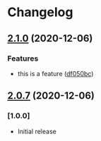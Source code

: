 # Changelog

## [2.1.0](https://github.com/sixfootsixdesigns/React-Library-Boilerplate/compare/v2.0.6...v2.1.0) (2020-12-06)


### Features

* this is a feature ([df050bc](https://github.com/sixfootsixdesigns/React-Library-Boilerplate/commit/df050bcde21d85c13244bc8d9373a7ff8159b5f5))

## [2.0.7](https://github.com/sixfootsixdesigns/React-Library-Boilerplate/compare/v2.0.6...v2.0.7) (2020-12-06)

### [1.0.0]

- Initial release
